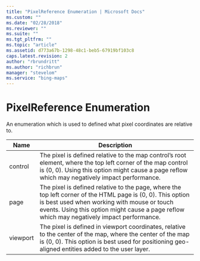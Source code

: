 ```yaml
---
title: "PixelReference Enumeration | Microsoft Docs"
ms.custom: ""
ms.date: "02/28/2018"
ms.reviewer: ""
ms.suite: ""
ms.tgt_pltfrm: ""
ms.topic: "article"
ms.assetid: d773a67b-1298-48c1-beb5-67919bf103c8
caps.latest.revision: 2
author: "rbrundritt"
ms.author: "richbrun"
manager: "stevelom"
ms.service: "bing-maps"
---
```

# PixelReference Enumeration
An enumeration which is used to defined what pixel coordinates are relative to.

Name       | Description
---------- | -------------------------
control    | The pixel is defined relative to the map control’s root element, where the top left corner of the map control is (0, 0). Using this option might cause a page reflow which may negatively impact performance.
page       | The pixel is defined relative to the page, where the top left corner of the HTML page is (0, 0). This option is best used when working with mouse or touch events. Using this option might cause a page reflow which may negatively impact performance.
viewport   | The pixel is defined in viewport coordinates, relative to the center of the map, where the center of the map is (0, 0). This option is best used for positioning geo-aligned entities added to the user layer.
